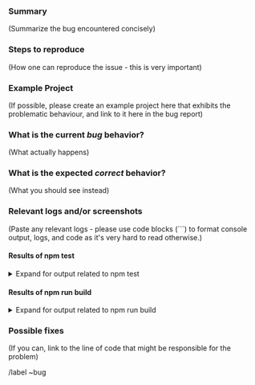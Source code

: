 ### Summary

(Summarize the bug encountered concisely)

### Steps to reproduce

(How one can reproduce the issue - this is very important)

### Example Project

(If possible, please create an example project here that exhibits the problematic behaviour, and link to it here in the bug report)

### What is the current *bug* behavior?

(What actually happens)

### What is the expected *correct* behavior?

(What you should see instead)

### Relevant logs and/or screenshots

(Paste any relevant logs - please use code blocks (```) to format console output,
logs, and code as it's very hard to read otherwise.)

#### Results of npm test

<details>
<summary>Expand for output related to npm test</summary>
<pre>

`npm test`

</pre>
</details>

#### Results of npm run build

<details>
<summary>Expand for output related to npm run build</summary>
<pre>

`npm run build`

</pre>
</details>

### Possible fixes

(If you can, link to the line of code that might be responsible for the problem)

/label ~bug
